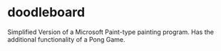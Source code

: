 # doodleboard

Simplified Version of a Microsoft Paint-type painting program. Has the additional functionality of a Pong Game.

